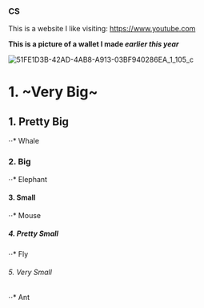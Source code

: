 ### CS

This is a website I like visiting: https://www.youtube.com

**This is a picture of a __wallet__ I made _earlier this year_**

![51FE1D3B-42AD-4AB8-A913-03BF940286EA_1_105_c](https://github.com/RiyadSaid/RiyadSaid/assets/156184703/218ce235-2737-4d01-8eae-4f1f4554e73a)

# 1. ~Very Big~
## 1. Pretty Big
⋅⋅* Whale
### 2. Big
⋅⋅* Elephant
#### 3. Small
⋅⋅* Mouse
##### 4. Pretty Small
⋅⋅* Fly
###### 5. Very Small
⋅⋅* Ant
